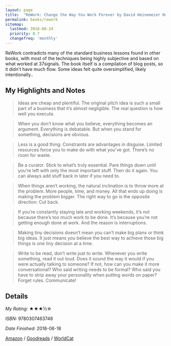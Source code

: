 ```yaml
---
layout: page
title:  "ReWork: Change the Way You Work Forever by David Heinemeier Hansson and Jason Fried"
permalink: books/rework
sitemap:
  lastmod: 2018-08-24
  priority: 0.7
  changefreq: 'monthly'
---
```

ReWork contradicts many of the standard business lessons found in other books, with most of the techniques being highly subjective and based on what worked at 37signals. The book itself is a compilation of blog posts, so it didn't have much flow. Some ideas felt quite oversimplified, likely intentionally..

## My Highlights and Notes

>Ideas are cheap and plentiful. The original pitch idea is such a small part of a business that it’s almost negligible. The real question is how well you execute.

>When you don’t know what you believe, everything becomes an argument. Everything is debatable. But when you stand for something, decisions are obvious.

>Less is a good thing. Constraints are advantages in disguise. Limited resources force you to make do with what you’ve got. There’s no room for waste.

>Be a curator. Stick to what’s truly essential. Pare things down until you’re left with only the most important stuff. Then do it again. You can always add stuff back in later if you need to.

>When things aren’t working, the natural inclination is to throw more at the problem. More people, time, and money. All that ends up doing is making the problem bigger. The right way to go is the opposite direction: Cut back.

>If you’re constantly staying late and working weekends, it’s not because there’s too much work to be done. It’s because you’re not getting enough done at work. And the reason is interruptions.

>Making tiny decisions doesn’t mean you can’t make big plans or think big ideas. It just means you believe the best way to achieve those big things is one tiny decision at a time.

>Write to be read, don’t write just to write. Whenever you write something, read it out loud. Does it sound the way it would if you were actually talking to someone? If not, how can you make it more conversational? Who said writing needs to be formal? Who said you have to strip away your personality when putting words on paper? Forget rules. Communicate!

## Details

*My Rating:* ★★★½☆

*ISBN:* 9780307463746

*Date Finished:* 2018-06-18

[Amazon](https://www.amazon.com/dp/0307463745) / [Goodreads](https://www.goodreads.com/book/show/6732019) / [WorldCat](https://www.worldcat.org/oclc/636046261)